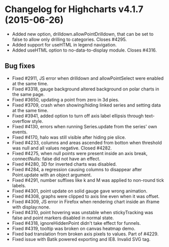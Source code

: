 # Changelog for Highcharts v4.1.7 (2015-06-26)
        
- Added new option, drilldown.allowPointDrilldown, that can be set to false to allow only drilling to categories. Closes #4295.
- Added support for useHTML in legend navigation.
- Added useHTML option to no-data-to-display module. Closes #4316.

## Bug fixes
- Fixed #2911, JS error when drilldown and allowPointSelect were enabled at the same time.
- Fixed #3318, gauge background altered background on polar charts in the same page.
- Fixed #3650, updating a point from zero in 3d pies.
- Fixed #3709, crash when showing/hiding linked series and setting data at the same time.
- Fixed #3941, added option to turn off axis label ellipsis through text-overflow style.
- Fixed #4130, errors when running Series.update from the series' own events.
- Fixed #4170, halo was still visible after hiding pie slice.
- Fixed #4233, columns and areas ascended from botton when threshold was null and all values negative. Closed #4282.
- Fixed #4275, when null points were present inside an axis break, connectNulls: false did not have an effect.
- Fixed #4280, 3D for inverted charts was disabled.
- Fixed #4284, a regression causing columns to disappear after Point.update with an object argument.
- Fixed #4291, number suffixes like k and M was applied to non-round tick labels.
- Fixed #4301, point update on solid gauge gave wrong animation.
- Fixed #4308, graphs were clipped to axis line even when it was offset.
- Fixed #4309, JS error in Firefox when rendering chart inside an iframe with display:none.
- Fixed #4310, point hovering was unstable when stickyTracking was false and point markers disabled in normal state.
- Fixed #4318, ignoreHiddenPoint didn't take effect for funnels.
- Fixed #4319, tooltip was broken on canvas heatmap demo.
- Fixed bad translation from broken axis pixels to values. Part of #4229.
- Fixed issue with Batik powered exporting and IE8. Invalid SVG tag.